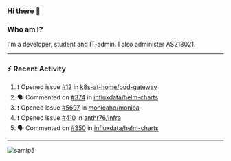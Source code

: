 ### Hi there 👋

### Who am I?
I'm a developer, student and IT-admin. I also administer AS213021.

---
### :zap: Recent Activity
<!--START_SECTION:activity-->
1. ❗️ Opened issue [#12](https://github.com/k8s-at-home/pod-gateway/issues/12) in [k8s-at-home/pod-gateway](https://github.com/k8s-at-home/pod-gateway)
2. 🗣 Commented on [#374](https://github.com/influxdata/helm-charts/issues/374) in [influxdata/helm-charts](https://github.com/influxdata/helm-charts)
3. ❗️ Opened issue [#5697](https://github.com/monicahq/monica/issues/5697) in [monicahq/monica](https://github.com/monicahq/monica)
4. ❗️ Opened issue [#410](https://github.com/anthr76/infra/issues/410) in [anthr76/infra](https://github.com/anthr76/infra)
5. 🗣 Commented on [#350](https://github.com/influxdata/helm-charts/issues/350) in [influxdata/helm-charts](https://github.com/influxdata/helm-charts)
<!--END_SECTION:activity-->
---

<img align="center" src="https://github-readme-stats.vercel.app/api?username=samip5&show_icons=true" alt="samip5" />
